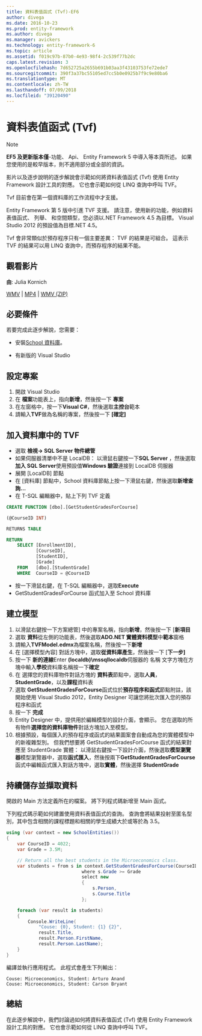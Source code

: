 ```yaml
---
title: 資料表值函式 (Tvf)-EF6
author: divega
ms.date: 2016-10-23
ms.prod: entity-framework
ms.author: divega
ms.manager: avickers
ms.technology: entity-framework-6
ms.topic: article
ms.assetid: f019c97b-87b0-4e93-98f4-2c539f77b2dc
caps.latest.revision: 3
ms.openlocfilehash: 7d652725a2655b691b03aa3f43103753fe72ede7
ms.sourcegitcommit: 390f3a37bc55105ed7cc5b0e0925b7f9c9e80ba6
ms.translationtype: MT
ms.contentlocale: zh-TW
ms.lasthandoff: 07/09/2018
ms.locfileid: "39120490"
---
```

# <a name="table-valued-functions-tvfs"></a>資料表值函式 (Tvf)
> [!NOTE]
> **EF5 及更新版本僅**-功能、 Api、 Entity Framework 5 中導入等本頁所述。 如果您使用的是較早版本，則不適用部分或全部的資訊。

影片以及逐步說明的逐步解說會示範如何將資料表值函式 (Tvf) 使用 Entity Framework 設計工具的對應。 它也會示範如何從 LINQ 查詢中呼叫 TVF。

Tvf 目前會在第一個資料庫的工作流程中才支援。

Entity Framework 第 5 版中引進 TVF 支援。 請注意，使用新的功能，例如資料表值函式、 列舉、 和空間類型，您必須以.NET Framework 4.5 為目標。 Visual Studio 2012 的預設值為目標.NET 4.5。

Tvf 會非常類似於預存程序只有一個主要差異： TVF 的結果是可組合。 這表示 TVF 的結果可以用 LINQ 查詢中，而預存程序的結果不能。

## <a name="watch-the-video"></a>觀看影片

**由**: Julia Kornich

[WMV](http://download.microsoft.com/download/6/0/A/60A6E474-5EF3-4E1E-B9EA-F51D2DDB446A/HDI-ITPro-MSDN-winvideo-tvf.wmv) | [MP4](http://download.microsoft.com/download/6/0/A/60A6E474-5EF3-4E1E-B9EA-F51D2DDB446A/HDI-ITPro-MSDN-mp4video-tvf.m4v) | [WMV (ZIP)](http://download.microsoft.com/download/6/0/A/60A6E474-5EF3-4E1E-B9EA-F51D2DDB446A/HDI-ITPro-MSDN-winvideo-tvf.zip)

## <a name="pre-requisites"></a>必要條件

若要完成此逐步解說，您需要：

- 安裝[School 資料庫](~/ef6/resources/school-database.md)。

- 有新版的 Visual Studio

## <a name="set-up-the-project"></a>設定專案

1.  開啟 Visual Studio
2.  在 **檔案**功能表上，指向**新增**，然後按一下 **專案**
3.  在左窗格中，按一下**Visual C\#**，然後選取**主控台**範本
4.  請輸入**TVF**做為名稱的專案，然後按一下 **[確定]**

## <a name="add-a-tvf-to-the-database"></a>加入資料庫中的 TVF

-   選取 **檢視-&gt; SQL Server 物件總管**
-   如果伺服器清單中不是 LocalDB： 以滑鼠右鍵按一下**SQL Server** ，然後選取**加入 SQL Server**使用預設值**Windows 驗證**連接到 LocalDB 伺服器
-   展開 [LocalDB] 節點
-   在 [資料庫] 節點中，School 資料庫節點上按一下滑鼠右鍵，然後選取**新增查詢...**
-   在 T-SQL 編輯器中，貼上下列 TVF 定義

``` SQL
CREATE FUNCTION [dbo].[GetStudentGradesForCourse]

(@CourseID INT)

RETURNS TABLE

RETURN
    SELECT [EnrollmentID],
           [CourseID],
           [StudentID],
           [Grade]
    FROM   [dbo].[StudentGrade]
    WHERE  CourseID = @CourseID
```

-   按一下滑鼠右鍵，在 T-SQL 編輯器中，選取**Execute**
-   GetStudentGradesForCourse 函式加入至 School 資料庫

 

## <a name="create-a-model"></a>建立模型

1.  以滑鼠右鍵按一下方案總管] 中的專案名稱，指向**新增**，然後按一下 [**新項目**
2.  選取 **資料**從左側的功能表，然後選取**ADO.NET 實體資料模型**中**範本**窗格
3.  請輸入**TVFModel.edmx**為檔案名稱，然後按一下**新增**
4.  在 [選擇模型內容] 對話方塊中，選取**從資料庫產生**，然後按一下 [**下一步]**
5.  按一下 **新的連線**Enter **(localdb)\\mssqllocaldb**伺服器的 名稱 文字方塊在方塊中輸入**學校**資料庫名稱按一下**確定**
6.  在 選擇您的資料庫物件對話方塊的 **資料表**節點中，選取**人員**， **StudentGrade**，以及**課程**資料表
7.  選取  **GetStudentGradesForCourse**函式位於**預存程序和函式**節點附註，該開始使用 Visual Studio 2012，Entity Designer 可讓您將批次匯入您的預存程序和函式
8.  按一下 **完成**
9.  Entity Designer 中，提供用於編輯模型的設計介面，會顯示。 您在選取的所有物件**選擇您的資料庫物件**對話方塊加入至模型。
10. 根據預設，每個匯入的預存程序或函式的結果圖案會自動成為您的實體模型中的新複雜型別。 但我們想要將 GetStudentGradesForCourse 函式的結果對應至 StudentGrade 實體： 以滑鼠右鍵按一下設計介面，然後選取**模型瀏覽器**模型瀏覽器中，選取**函式匯入**，然後按兩下**GetStudentGradesForCourse**函式中編輯函式匯入對話方塊中，選取**實體**，然後選擇  **StudentGrade**

## <a name="persist-and-retrieve-data"></a>持續儲存並擷取資料

開啟的 Main 方法定義所在的檔案。 將下列程式碼新增至 Main 函式。

下列程式碼示範如何建置使用資料表值函式的查詢。 查詢會將結果投射至匿名型別，其中包含相關的課程標題和相關的學生成績大於或等於為 3.5。

``` csharp
using (var context = new SchoolEntities())
{
    var CourseID = 4022;
    var Grade = 3.5M;

    // Return all the best students in the Microeconomics class.
    var students = from s in context.GetStudentGradesForCourse(CourseID)
                            where s.Grade >= Grade
                            select new
                            {
                                s.Person,
                                s.Course.Title
                            };

    foreach (var result in students)
    {
        Console.WriteLine(
            "Couse: {0}, Student: {1} {2}",
            result.Title,  
            result.Person.FirstName,  
            result.Person.LastName);
    }
}
```

編譯並執行應用程式。 此程式會產生下列輸出：

```
Couse: Microeconomics, Student: Arturo Anand
Couse: Microeconomics, Student: Carson Bryant
```

## <a name="summary"></a>總結

在此逐步解說中，我們討論過如何將資料表值函式 (Tvf) 使用 Entity Framework 設計工具的對應。 它也會示範如何從 LINQ 查詢中呼叫 TVF。
